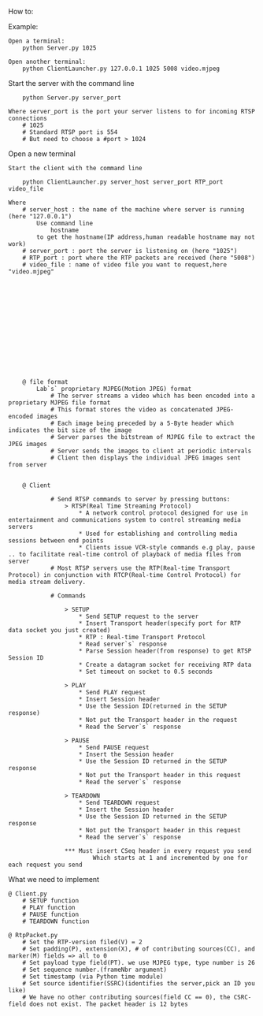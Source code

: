 How to:

Example:

    Open a terminal:
        python Server.py 1025

    Open another terminal:
        python ClientLauncher.py 127.0.0.1 1025 5008 video.mjpeg





Start the server with the command line
	
		python Server.py server_port
	
	Where server_port is the port your server listens to for incoming RTSP connections
	    # 1025
		# Standard RTSP port is 554 
		# But need to choose a #port > 1024

Open a new terminal

	Start the client with the command line
		
		python ClientLauncher.py server_host server_port RTP_port video_file

	Where 
		# server_host : the name of the machine where server is running (here "127.0.0.1")
            Use command line
                hostname
            to get the hostname(IP address,human readable hostname may not work)
		# server_port : port the server is listening on (here "1025")
		# RTP_port : port where the RTP packets are received (here "5008")
		# video_file : name of video file you want to request,here "video.mjpeg"
	














		@ file format
			Lab`s` proprietary MJPEG(Motion JPEG) format
				# The server streams a video which has been encoded into a proprietary MJPEG file format
				# This format stores the video as concatenated JPEG-encoded images
				# Each image being preceded by a 5-Byte header which indicates the bit size of the image
				# Server parses the bitstream of MJPEG file to extract the JPEG images
				# Server sends the images to client at periodic intervals
				# Client then displays the individual JPEG images sent from server			
        

        @ Client 
            
                # Send RTSP commands to server by pressing buttons:
                    > RTSP(Real Time Streaming Protocol) 
                        * A network control protocol designed for use in entertainment and communications system to control streaming media servers
                        * Used for establishing and controlling media sessions between end points
                        * Clients issue VCR-style commands e.g play, pause .. to facilitate real-time control of playback of media files from server
                # Most RTSP servers use the RTP(Real-time Transport Protocol) in conjunction with RTCP(Real-time Control Protocol) for media stream delivery.
        
                # Commands
                    
                    > SETUP
                        * Send SETUP request to the server
                        * Insert Transport header(specify port for RTP data socket you just created)
                        * RTP : Real-time Transport Protocol
                        * Read server`s` response
                        * Parse Session header(from response) to get RTSP Session ID
                        * Create a datagram socket for receiving RTP data
                        * Set timeout on socket to 0.5 seconds
                
                    > PLAY
                        * Send PLAY request
                        * Insert Session header
                        * Use the Session ID(returned in the SETUP response)
                        * Not put the Transport header in the request
                        * Read the Server`s` response

                    > PAUSE 
                        * Send PAUSE request
                        * Insert the Session header
                        * Use the Session ID returned in the SETUP response
                        * Not put the Transport header in this request
                        * Read the server`s` response

                    > TEARDOWN
                        * Send TEARDOWN request
                        * Insert the Session header
                        * Use the Session ID returned in the SETUP response
                        * Not put the Transport header in this request
                        * Read the server`s` response

                    *** Must insert CSeq header in every request you send
                            Which starts at 1 and incremented by one for each request you send

What we need to implement

    @ Client.py
        # SETUP function
        # PLAY function
        # PAUSE function
        # TEARDOWN function

    @ RtpPacket.py
        # Set the RTP-version filed(V) = 2
        # Set padding(P), extension(X), # of contributing sources(CC), and marker(M) fields => all to 0
        # Set payload type field(PT). we use MJPEG type, type number is 26
        # Set sequence number.(frameNbr argument)
        # Set timestamp (via Python time module)
        # Set source identifier(SSRC)(identifies the server,pick an ID you like)
        # We have no other contributing sources(field CC == 0), the CSRC-field does not exist. The packet header is 12 bytes

    
